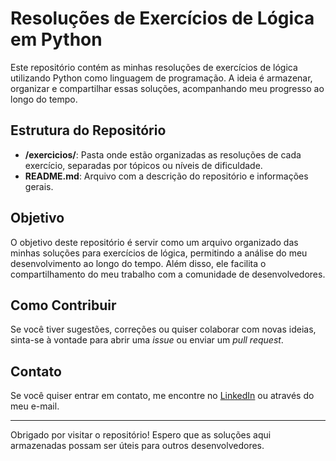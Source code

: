 # Resoluções de Exercícios de Lógica em Python

Este repositório contém as minhas resoluções de exercícios de lógica utilizando Python como linguagem de programação. A ideia é armazenar, organizar e compartilhar essas soluções, acompanhando meu progresso ao longo do tempo.

## Estrutura do Repositório

- **/exercicios/**: Pasta onde estão organizadas as resoluções de cada exercício, separadas por tópicos ou níveis de dificuldade.
- **README.md**: Arquivo com a descrição do repositório e informações gerais.

## Objetivo

O objetivo deste repositório é servir como um arquivo organizado das minhas soluções para exercícios de lógica, permitindo a análise do meu desenvolvimento ao longo do tempo. Além disso, ele facilita o compartilhamento do meu trabalho com a comunidade de desenvolvedores.

## Como Contribuir

Se você tiver sugestões, correções ou quiser colaborar com novas ideias, sinta-se à vontade para abrir uma *issue* ou enviar um *pull request*.

## Contato

Se você quiser entrar em contato, me encontre no [LinkedIn](https://www.linkedin.com/in/jonnyh-aquino-591134353/) ou através do meu e-mail.

---

Obrigado por visitar o repositório! Espero que as soluções aqui armazenadas possam ser úteis para outros desenvolvedores.
